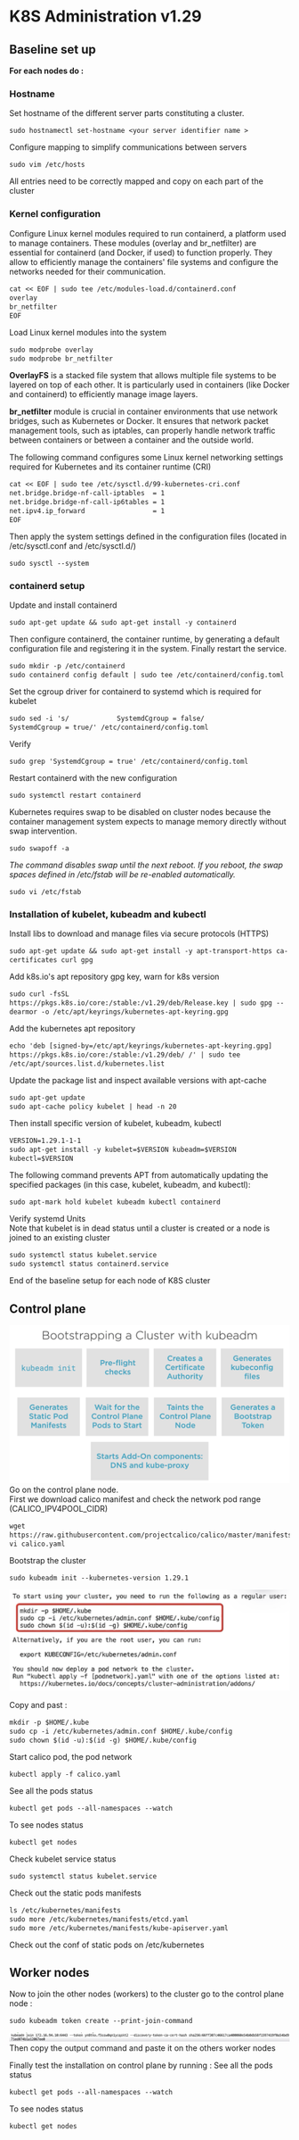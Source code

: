 # K8S Administration v1.29

## Baseline set up
**For each nodes do :**

### Hostname

Set hostname of the different server parts constituting a cluster.
```
sudo hostnamectl set-hostname <your server identifier name >
```
Configure mapping to simplify communications between servers
```
sudo vim /etc/hosts
```
All entries need to be correctly mapped and copy on each part of the cluster

### Kernel configuration
Configure Linux kernel modules required to run containerd, a platform used to manage containers. These modules (overlay and br_netfilter) are essential for containerd (and Docker, if used) to function properly. They allow to efficiently manage the containers' file systems and configure the networks needed for their communication.
```
cat << EOF | sudo tee /etc/modules-load.d/containerd.conf
overlay
br_netfilter
EOF
```
Load Linux kernel modules into the system
```
sudo modprobe overlay
sudo modprobe br_netfilter
```
**OverlayFS** is a stacked file system that allows multiple file systems to be layered on top of each other. It is particularly used in containers (like Docker and containerd) to efficiently manage image layers.

**br_netfilter** module is crucial in container environments that use network bridges, such as Kubernetes or Docker. It ensures that network packet management tools, such as iptables, can properly handle network traffic between containers or between a container and the outside world.

The following command configures some Linux kernel networking settings required for Kubernetes and its container runtime (CRI)
```
cat << EOF | sudo tee /etc/sysctl.d/99-kubernetes-cri.conf
net.bridge.bridge-nf-call-iptables  = 1
net.bridge.bridge-nf-call-ip6tables = 1
net.ipv4.ip_forward                 = 1
EOF
```
Then apply the system settings defined in the configuration files (located in /etc/sysctl.conf and /etc/sysctl.d/)
```
sudo sysctl --system
```
### containerd setup
Update and install containerd
```
sudo apt-get update && sudo apt-get install -y containerd
```
Then configure containerd, the container runtime, by generating a default configuration file and registering it in the system. Finally restart the service.
```
sudo mkdir -p /etc/containerd
sudo containerd config default | sudo tee /etc/containerd/config.toml
```
Set the cgroup driver for containerd to systemd which is required for kubelet
```
sudo sed -i 's/            SystemdCgroup = false/            SystemdCgroup = true/' /etc/containerd/config.toml            
```
Verify 
```
sudo grep 'SystemdCgroup = true' /etc/containerd/config.toml
```
Restart containerd with the new configuration
```
sudo systemctl restart containerd
```
Kubernetes requires swap to be disabled on cluster nodes because the container management system expects to manage memory directly without swap intervention.  
```
sudo swapoff -a
```
*The command disables swap until the next reboot. If you reboot, the swap spaces defined in /etc/fstab will be re-enabled automatically.*
```
sudo vi /etc/fstab
```

### Installation of kubelet, kubeadm and kubectl
Install libs to download and manage files via secure protocols (HTTPS)
```
sudo apt-get update && sudo apt-get install -y apt-transport-https ca-certificates curl gpg
```
Add k8s.io's apt repository gpg key, warn for k8s version
```
sudo curl -fsSL https://pkgs.k8s.io/core:/stable:/v1.29/deb/Release.key | sudo gpg --dearmor -o /etc/apt/keyrings/kubernetes-apt-keyring.gpg
```
Add the kubernetes apt repository
```
echo 'deb [signed-by=/etc/apt/keyrings/kubernetes-apt-keyring.gpg] https://pkgs.k8s.io/core:/stable:/v1.29/deb/ /' | sudo tee /etc/apt/sources.list.d/kubernetes.list
```
Update the package list and inspect available versions with apt-cache
```
sudo apt-get update
sudo apt-cache policy kubelet | head -n 20
```

Then install specific version of kubelet, kubeadm, kubectl
```
VERSION=1.29.1-1-1
sudo apt-get install -y kubelet=$VERSION kubeadm=$VERSION kubectl=$VERSION
```
The following command prevents APT from automatically updating the specified packages (in this case, kubelet, kubeadm, and kubectl):
```
sudo apt-mark hold kubelet kubeadm kubectl containerd
```

Verify systemd Units  
Note that kubelet is in dead status until a cluster is created or a node is joined to an existing cluster
```
sudo systemctl status kubelet.service
sudo systemctl status containerd.service
```

End of the baseline setup for each node of K8S cluster

## Control plane

![alt text](img/00-kubadm-bootstrap.png)
Go on the control plane node.  
First we download calico manifest and check the network pod range (CALICO_IPV4POOL_CIDR)
```
wget https://raw.githubusercontent.com/projectcalico/calico/master/manifests/calico.yaml
vi calico.yaml
```
Bootstrap the cluster
```
sudo kubeadm init --kubernetes-version 1.29.1
```
![alt text](img/01-kubeadm-init.png)

Copy and past :
```
mkdir -p $HOME/.kube
sudo cp -i /etc/kubernetes/admin.conf $HOME/.kube/config
sudo chown $(id -u):$(id -g) $HOME/.kube/config
```

Start calico pod, the pod network 
```
kubectl apply -f calico.yaml
```
See all the pods status 
```
kubectl get pods --all-namespaces --watch
```
To see nodes status
```
kubectl get nodes
```
Check kubelet service status
```
sudo systemctl status kubelet.service
```

Check out the static pods manifests
```
ls /etc/kubernetes/manifests
sudo more /etc/kubernetes/manifests/etcd.yaml
sudo more /etc/kubernetes/manifests/kube-apiserver.yaml
```
Check out the conf of static pods on /etc/kubernetes
## Worker nodes
Now to join the other nodes (workers) to the cluster go to the control plane node :
```
sudo kubeadm token create --print-join-command
```
![alt text](image-2.png)
Then copy the output command and paste it on the others worker nodes

Finally test the installation on control plane by running :
See all the pods status 
```
kubectl get pods --all-namespaces --watch
```
To see nodes status
```
kubectl get nodes
```